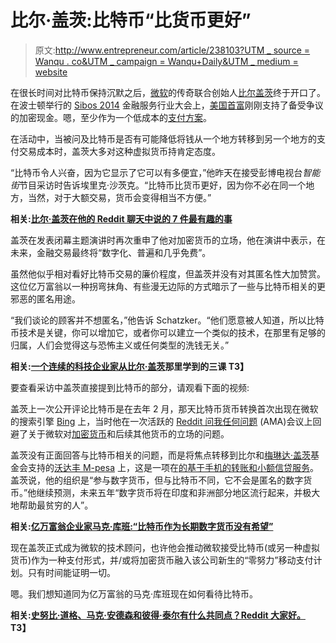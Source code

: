 # 比尔·盖茨:比特币“比货币更好”

> 原文:[http://www.entrepreneur.com/article/238103?UTM _ source = Wanqu . co&UTM _ campaign = Wanqu+Daily&UTM _ medium = website](http://www.entrepreneur.com/article/238103?utm_source=wanqu.co&utm_campaign=Wanqu+Daily&utm_medium=website)

在很长时间对比特币保持沉默之后，[微软](https://www.entrepreneur.com/topic/microsoft)的传奇联合创始人[比尔盖茨](https://www.entrepreneur.com/topic/bill-gates)终于开口了。在波士顿举行的 [Sibos 2014](http://www.sibos.com/about-sibos/sibos-2014-boston) 金融服务行业大会上，[美国首富](http://www.forbes.com/forbes-400/)刚刚支持了备受争议的加密现金。嗯，至少作为一个低成本的[支付方案](https://www.entrepreneur.com/article/233625)。

在活动中，当被问及比特币是否有可能降低将钱从一个地方转移到另一个地方的支付交易成本时，盖茨大多对这种虚拟货币持肯定态度。

“比特币令人兴奋，因为它显示了它可以有多便宜，”他昨天在接受彭博电视台*智能街*节目采访时告诉埃里克·沙茨克。“比特币比货币更好，因为你不必在同一个地方，当然，对于大额交易，货币会变得相当不方便。”

**相关:[比尔·盖茨在他的 Reddit 聊天中说的 7 件最有趣的事](https://www.entrepreneur.com/article/231436)**

盖茨在发表闭幕主题演讲时再次重申了他对加密货币的立场，他在演讲中表示，在未来，金融交易最终将“数字化、普遍和几乎免费”。

虽然他似乎相对看好比特币交易的廉价程度，但盖茨并没有对其匿名性大加赞赏。这位亿万富翁以一种拐弯抹角、有些漫无边际的方式暗示了一些与比特币相关的更邪恶的匿名用途。

“我们谈论的顾客并不想匿名，”他告诉 Schatzker。“他们愿意被人知道，所以比特币技术是关键，你可以增加它，或者你可以建立一个类似的技术，在那里有足够的归属，人们会觉得这与恐怖主义或任何类型的洗钱无关。”

**相关:[一个连续的科技企业家从比尔·盖茨](https://www.entrepreneur.com/article/222709)那里学到的三课 T3】**

要查看采访中盖茨直接提到比特币的部分，请观看下面的视频:

盖茨上一次公开评论比特币是在去年 2 月，那天比特币货币转换首次出现在微软的搜索引擎 [Bing](https://www.entrepreneur.com/topic/bing) 上，当时他在一次活跃的 [Reddit 问我任何问题](http://www.reddit.com/r/IAmA/comments/1xj56q/hello_reddit_im_bill_gates_cochair_of_the_bill/) (AMA)会议上回避了关于微软对[加密货币](https://www.entrepreneur.com/topic/cryptocurrency)和后续其他货币的立场的问题。

盖茨没有正面回答与比特币相关的问题，而是将焦点转移到比尔和[梅琳达·盖茨](https://www.entrepreneur.com/topic/melinda-gates)基金会支持的[沃达丰 M-pesa](http://www.gatesfoundation.org/Media-Center/Press-Releases/2010/11/Vodacom-gets-US-48-Million-to-Expand-MPesa-Services) 上，这是一项在[的基于手机的转账和小额信贷服务](https://www.entrepreneur.com/article/236597)。盖茨说，他的组织是“参与数字货币，但与比特币不同，它不会是匿名的数字货币。”他继续预测，未来五年“数字货币将在印度和非洲部分地区流行起来，并极大地帮助最贫穷的人”。

**相关:[亿万富翁企业家马克·库班:“比特币作为长期数字货币没有希望”](https://www.entrepreneur.com/article/237869)**

现在盖茨正式成为微软的技术顾问，也许他会推动微软接受比特币(或另一种虚拟货币)作为一种支付形式，并/或将加密货币融入该公司新生的“零努力”移动支付计划。只有时间能证明一切。

嗯。我们想知道同为亿万富翁的马克·库班现在如何看待比特币。

**相关:[史努比·道格、马克·安德森和彼得·泰尔有什么共同点？Reddit 大家好。](https://www.entrepreneur.com/article/238009)T3】**